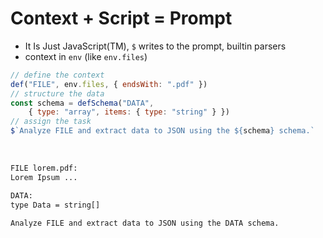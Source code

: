 
# Context + Script = Prompt

- It Is Just JavaScript(TM),  `$` writes to the prompt, builtin parsers
- context in `env` (like `env.files`)

```js
// define the context
def("FILE", env.files, { endsWith: ".pdf" })
// structure the data
const schema = defSchema("DATA", 
    { type: "array", items: { type: "string" } })
// assign the task
$`Analyze FILE and extract data to JSON using the ${schema} schema.`
```

<br/>

````txt
FILE lorem.pdf:
Lorem Ipsum ...

DATA:
type Data = string[]

Analyze FILE and extract data to JSON using the DATA schema.
````